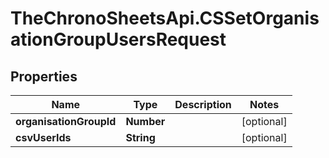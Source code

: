 # TheChronoSheetsApi.CSSetOrganisationGroupUsersRequest

## Properties
Name | Type | Description | Notes
------------ | ------------- | ------------- | -------------
**organisationGroupId** | **Number** |  | [optional] 
**csvUserIds** | **String** |  | [optional] 


